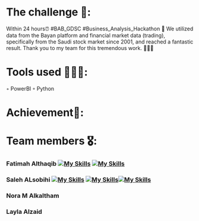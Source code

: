 
# The challenge 💭:
Within 24 hours⏰ #BAB_GDSC #Business_Analysis_Hackathon 🎯
We utilized data from the Bayan platform and financial market data (trading), specifically from the Saudi stock market since 2001, and reached a fantastic result.
Thank you to my team for this tremendous work. 🙏🏻🤩

# Tools used 👩🏻‍💻:
◦ PowerBI
◦ Python

# Achievement🎯:




# Team members 🎖️: 
### Fatimah Althaqib  [![My Skills](https://skillicons.dev/icons?i=linkedin)](www.linkedin.com/in/fatimah-al-thaqib)  [![My Skills](https://skillicons.dev/icons?i=github)]([https://github.com/alsobihi](https://github.com/fatimahyousif))
### Saleh ALsobihi  [![My Skills](https://skillicons.dev/icons?i=linkedin)](https://www.linkedin.com/in/alsobihi/)  [![My Skills](https://skillicons.dev/icons?i=github)](https://github.com/alsobihi)[![My Skills](https://skillicons.dev/icons?i=twitter)](https://twitter.com/AiAlsobihi)
### Nora M Alkaltham
### Layla Alzaid
  

